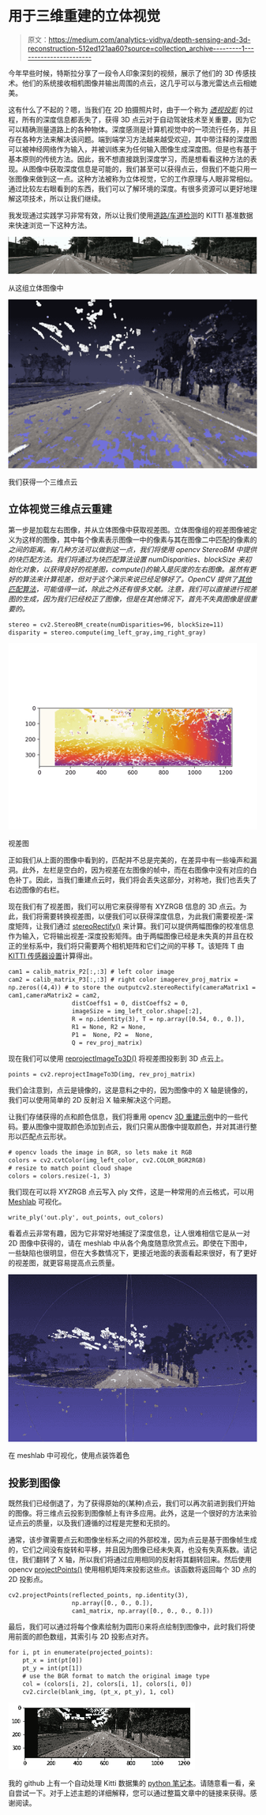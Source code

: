 # 用于三维重建的立体视觉

> 原文：<https://medium.com/analytics-vidhya/depth-sensing-and-3d-reconstruction-512ed121aa60?source=collection_archive---------1----------------------->

今年早些时候，特斯拉分享了一段令人印象深刻的视频，展示了他们的 3D 传感技术。他们的系统接收相机图像并输出周围的点云，这几乎可以与激光雷达点云相媲美。

这有什么了不起的？嗯，当我们在 2D 拍摄照片时，由于一个称为 [*透视投影*](https://en.wikipedia.org/wiki/3D_projection#Perspective_projection) 的过程，所有的深度信息都丢失了，获得 3D 点云对于自动驾驶技术至关重要，因为它可以精确测量道路上的各种物体。深度感测是计算机视觉中的一项流行任务，并且存在各种方法来解决该问题。端到端学习方法越来越受欢迎，其中带注释的深度图可以被神经网络作为输入，并被训练来为任何输入图像生成深度图。但是也有基于基本原则的传统方法。因此，我不想直接跳到深度学习，而是想看看这种方法的表现。从图像中获取深度信息是可能的，我们甚至可以获得点云，但我们不能只用一张图像来做到这一点。这种方法被称为立体视觉，它的工作原理与人眼非常相似。通过比较左右眼看到的东西，我们可以了解环境的深度。有很多资源可以更好地理解这项技术，所以让我们继续。

我发现通过实践学习非常有效，所以让我们使用[道路/车道检测](http://www.cvlibs.net/datasets/kitti/eval_road.php)的 KITTI 基准数据来快速浏览一下这种方法。

![](img/ef234b51a4315b759556842b49c5c7b8.png)

从这组立体图像中

![](img/7f8d8ce01b3bc05ee9b03c0d2f1082ce.png)

我们获得一个三维点云

## 立体视觉三维点云重建

第一步是加载左右图像，并从立体图像中获取视差图。立体图像组的视差图像被定义为这样的图像，其中每个像素表示图像一中的像素与其在图像二中匹配的像素的*之间的距离。有几种方法可以做到这一点，我们将使用 opencv StereoBM 中提供的块匹配方法。我们将通过为块匹配算法设置 numDisparities、blockSize 来初始化对象，以获得良好的视差图，compute()的输入是灰度的左右图像。虽然有更好的算法来计算视差，但对于这个演示来说已经足够好了。OpenCV 提供了[其他匹配算法](https://docs.opencv.org/3.4/dd/d86/group__stereo.html)，可能值得一试，除此之外还有很多文献。注意，我们可以直接进行视差图的生成，因为我们已经校正了图像，但是在其他情况下，首先不失真图像是很重要的。*

```
stereo = cv2.StereoBM_create(numDisparities=96, blockSize=11)
disparity = stereo.compute(img_left_gray,img_right_gray)
```

![](img/f868d100095f750da6ff820a6e3d434d.png)

视差图

正如我们从上面的图像中看到的，匹配并不总是完美的，在差异中有一些噪声和漏洞。此外，左栏是空白的，因为视差在左图像的帧中，而在右图像中没有对应的白色补丁。因此，当我们重建点云时，我们将会丢失这部分，对称地，我们也丢失了右边图像的右栏。

现在我们有了视差图，我们可以用它来获得带有 XYZRGB 信息的 3D 点云。为此，我们将需要转换视差图，以便我们可以获得深度信息，为此我们需要视差-深度矩阵，让我们通过 [stereoRectify()](https://docs.opencv.org/2.4/modules/calib3d/doc/camera_calibration_and_3d_reconstruction.html#stereorectify) 来计算。我们可以提供两幅图像的校准信息作为输入，它将输出视差-深度投影矩阵。由于两幅图像已经是未失真的并且在校正的坐标系中，我们将只需要两个相机矩阵和它们之间的平移 T。该矩阵 T 由 [KITTI 传感器设置](http://www.cvlibs.net/datasets/kitti/setup.php)计算得出。

```
cam1 = calib_matrix_P2[:,:3] # left color image
cam2 = calib_matrix_P3[:,:3] # right color imagerev_proj_matrix = np.zeros((4,4)) # to store the outputcv2.stereoRectify(cameraMatrix1 = cam1,cameraMatrix2 = cam2,
                  distCoeffs1 = 0, distCoeffs2 = 0,
                  imageSize = img_left_color.shape[:2],
                  R = np.identity(3), T = np.array([0.54, 0., 0.]),
                  R1 = None, R2 = None,
                  P1 =  None, P2 =  None, 
                  Q = rev_proj_matrix)
```

现在我们可以使用 [reprojectImageTo3D()](https://docs.opencv.org/2.4/modules/calib3d/doc/camera_calibration_and_3d_reconstruction.html#reprojectimageto3d) 将视差图投影到 3D 点云上。

```
points = cv2.reprojectImageTo3D(img, rev_proj_matrix)
```

我们会注意到，点云是镜像的，这是意料之中的，因为图像中的 X 轴是镜像的，我们可以使用简单的 2D 反射沿 X 轴来解决这个问题。

让我们存储获得的点和颜色信息，我们将重用 opencv [3D 重建示例](https://github.com/opencv/opencv/blob/master/samples/python/stereo_match.py)中的一些代码。要从图像中提取颜色添加到点云，我们只需从图像中提取颜色，并对其进行整形以匹配点云形状。

```
# opencv loads the image in BGR, so lets make it RGB
colors = cv2.cvtColor(img_left_color, cv2.COLOR_BGR2RGB)
# resize to match point cloud shape
colors = colors.resize(-1, 3)
```

我们现在可以将 XYZRGB 点云写入 ply 文件，这是一种常用的点云格式，可以用 [Meshlab](http://www.meshlab.net/) 可视化。

```
write_ply('out.ply', out_points, out_colors)
```

看着点云非常有趣，因为它非常好地捕捉了深度信息，让人很难相信它是从一对 2D 图像中获得的，请在 meshlab 中从各个角度随意欣赏点云。即使在下图中，一些缺陷也很明显，但在大多数情况下，更接近地面的表面看起来很好，有了更好的视差图，就更容易提高点云质量。

![](img/a7eb67fdced10b4eef870868d0c02d95.png)

在 meshlab 中可视化，使用点装饰着色

## 投影到图像

既然我们已经倒退了，为了获得原始的(某种)点云，我们可以再次前进到我们开始的图像。将三维点云投影到图像帧上有许多应用。此外，这是一个很好的方法来验证点云的质量，以及我们遵循的过程是完整和无损的。

通常，该步骤需要点云和图像坐标系之间的外部校准，因为点云是基于图像帧生成的，它们之间没有旋转和平移，并且因为图像已经未失真，也没有失真系数。请记住，我们翻转了 X 轴，所以我们将通过应用相同的反射将其翻转回来。然后使用 opencv [projectPoints()](https://docs.opencv.org/2.4/modules/calib3d/doc/camera_calibration_and_3d_reconstruction.html#projectpoints) 使用相机矩阵来投影这些点。该函数将返回每个 3D 点的 2D 投影点。

```
cv2.projectPoints(reflected_points, np.identity(3), 
                  np.array([0., 0., 0.]),
                  cam1_matrix, np.array([0., 0., 0., 0.]))
```

最后，我们可以通过将每个像素绘制为圆形()来将点绘制到图像中，此时我们将使用前面的颜色数组，其索引与 2D 投影点对齐。

```
for i, pt in enumerate(projected_points):
    pt_x = int(pt[0])
    pt_y = int(pt[1])
    # use the BGR format to match the original image type
    col = (colors[i, 2], colors[i, 1], colors[i, 0])
    cv2.circle(blank_img, (pt_x, pt_y), 1, col)
```

![](img/c97bc6e377cd4f006aea50d75a3dd620.png)

我的 github 上有一个自动处理 Kitti 数据集的 [python 笔记本](https://github.com/umangkshah/notebooks/tree/master/3d_reconstruction)。请随意看一看，亲自尝试一下。对于上述主题的详细解释，您可以通过整篇文章中的链接来获得。感谢阅读。